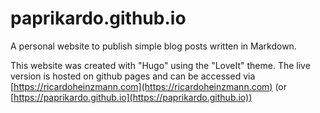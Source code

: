 # paprikardo.github.io
A personal website to publish simple blog posts written in Markdown. 

This website was created with "Hugo" using the "LoveIt" theme. The live version is hosted on github pages and can be accessed via [https://ricardoheinzmann.com](https://ricardoheinzmann.com) (or [https://paprikardo.github.io](https://paprikardo.github.io))
